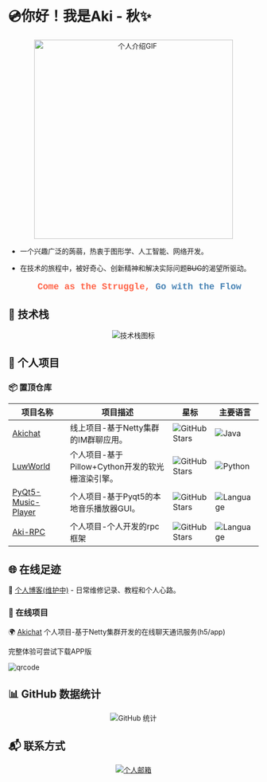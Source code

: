 #  💿你好！我是Aki - 秋✨

<div align="center">
  <img src=https://media.giphy.com/media/3oz8xur099boo4N9aU/giphy.gif?cid=790b7611z8n7me104peprcxgnzyvrrwvvyfe7sode229wxxj&ep=v1_gifs_search&rid=giphy.gif&ct=g width="auto" height="400" alt="个人介绍GIF" style="object-fit: cover; object-position: center;">
</div>


- 一个兴趣广泛的蒟蒻，热衷于图形学、人工智能、网络开发。
- 在技术的旅程中，被好奇心、创新精神和解决实际问题~~BUG~~的渴望所驱动。

  <p style="font-size: 18px; font-weight: bold; color: #FF6347; text-align: center; font-family: 'Courier New', Courier, monospace;">
      Come as the Struggle, <span style="color: #4682B4;">Go with the Flow</span>
  </p>

## 🔧 技术栈

<div align="center">
  <img src="https://skillicons.dev/icons?i=java,cpp,python,go,html,js,vue,nodejs,docker,cs,unity,aws,git,figma" alt="技术栈图标">
</div>



## 🌟 个人项目

### 📦 置顶仓库

| 项目名称                                         | 项目描述                                         | 星标                                                         | 主要语言                                                     |
| ------------------------------------------------ | ------------------------------------------------ | ------------------------------------------------------------ | ------------------------------------------------------------ |
| [Akichat](https://github.com/aki-zone/Akichat) | 线上项目-基于Netty集群的IM群聊应用。 | ![GitHub Stars](https://img.shields.io/github/stars/aki-zone/Akichat?style=social) | ![Java](https://img.shields.io/github/languages/top/aki-zone/Akichat) |
| [LuwWorld](https://github.com/aki-zone/LuwWorld) | 个人项目-基于Pillow+Cython开发的软光栅渲染引擎。 | ![GitHub Stars](https://img.shields.io/github/stars/aki-zone/LuwWorld?style=social) | ![Python](https://img.shields.io/github/languages/top/aki-zone/LuwWorld) |
| [PyQt5-Music-Player](https://github.com/aki-zone/PyQt5-Music-Player)     | 个人项目-基于Pyqt5的本地音乐播放器GUI。       | ![GitHub Stars](https://img.shields.io/github/stars/aki-zone/PyQt5-Music-Player?style=social) | ![Language](https://img.shields.io/github/languages/top/aki-zone/PyQt5-Music-Player) |
| [Aki-RPC](https://github.com/aki-zone/Aki-RPC) | 个人项目-个人开发的rpc框架             | ![GitHub Stars](https://img.shields.io/github/stars/12aaa-zone/Aki-RPC?style=social) | ![Language](https://img.shields.io/github/languages/top/aki-zone/Aki-RPC) |
## 🌐 在线足迹

🔗 [个人博客(维护中)](https://aki.cc) - 日常维修记录、教程和个人心路。

### 🚀 在线项目

🌍 [Akichat](http://103.112.96.237:8082/) 个人项目-基于Netty集群开发的在线聊天通讯服务(h5/app)

  完整体验可尝试下载APP版

  ![qrcode](http://103.112.96.237:8001/api/v1/buckets/akichat/objects/download?preview=true&prefix=common%2FjTfsVbdh.png&version_id=null)

## 📊 GitHub 数据统计

<div align="center">
  <img src="https://github-readme-stats.vercel.app/api?username=aki-zone&show_icons=true&theme=radical&locale=cn" alt="GitHub 统计">
</div>

## 📬 联系方式

<div align="center">
  
  <a href="mailto:1922271785@qq.com">
    <img src="https://img.shields.io/badge/mail-D14836?style=for-the-badge&logo=gmail&logoColor=white" alt="个人邮箱">
  </a>
</div>

